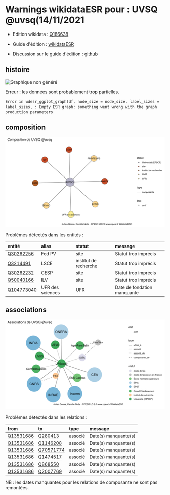 Warnings wikidataESR pour : UVSQ @uvsq(14/11/2021
================

- Edition wikidata : [Q186638](https://www.wikidata.org/wiki/Q186638)
- Guide d'édition : [wikidataESR](https://github.com/cpesr/wikidataESR/)

- Discussion sur le guide d'édition : [github](https://github.com/cpesr/wikidataESR/issues)



## histoire 

![Graphique non généré](Q186638-histoire.png) 

 


Erreur : les données sont probablement trop partielles.
```
Error in wdesr_ggplot_graph(df, node_size = node_size, label_sizes = label_sizes, : Empty ESR graph: something went wrong with the graph production parameters

``` 



## composition 

![Graphique non généré](Q186638-composition.png) 

Problèmes détectés dans les entités :

|entité                                                 |alias            |statut                |message                     |
|:------------------------------------------------------|:----------------|:---------------------|:---------------------------|
|[Q30262256](https://www.wikidata.org/wiki/Q30262256)   |Fed PV           |site                  |Statut trop imprécis        |
|[Q3214491](https://www.wikidata.org/wiki/Q3214491)     |LSCE             |institut de recherche |Statut trop imprécis        |
|[Q30262232](https://www.wikidata.org/wiki/Q30262232)   |CESP             |site                  |Statut trop imprécis        |
|[Q50040166](https://www.wikidata.org/wiki/Q50040166)   |ILV              |site                  |Statut trop imprécis        |
|[Q104773040](https://www.wikidata.org/wiki/Q104773040) |UFR des sciences |UFR                   |Date de fondation manquante |

 



## associations 

![Graphique non généré](Q186638-associations.png) 

Problèmes détectés dans les relations :

|from                                                 |to                                                   |type    |message              |
|:----------------------------------------------------|:----------------------------------------------------|:-------|:--------------------|
|[Q13531686](https://www.wikidata.org/wiki/Q13531686) |[Q280413](https://www.wikidata.org/wiki/Q280413)     |associé |Date(s) manquante(s) |
|[Q13531686](https://www.wikidata.org/wiki/Q13531686) |[Q1146208](https://www.wikidata.org/wiki/Q1146208)   |associé |Date(s) manquante(s) |
|[Q13531686](https://www.wikidata.org/wiki/Q13531686) |[Q70571774](https://www.wikidata.org/wiki/Q70571774) |associé |Date(s) manquante(s) |
|[Q13531686](https://www.wikidata.org/wiki/Q13531686) |[Q1474517](https://www.wikidata.org/wiki/Q1474517)   |associé |Date(s) manquante(s) |
|[Q13531686](https://www.wikidata.org/wiki/Q13531686) |[Q868550](https://www.wikidata.org/wiki/Q868550)     |associé |Date(s) manquante(s) |
|[Q13531686](https://www.wikidata.org/wiki/Q13531686) |[Q2007769](https://www.wikidata.org/wiki/Q2007769)   |associé |Date(s) manquante(s) |

NB : les dates manquantes pour les relations de composante ne sont pas remontées. 

